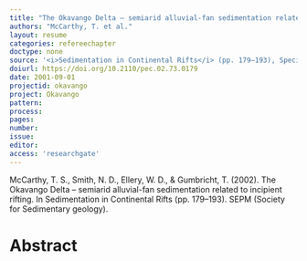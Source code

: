 ```yaml
---
title: "The Okavango Delta – semiarid alluvial-fan sedimentation related to incipient rifting."
authors: "McCarthy, T. et al."
layout: resume
categories: refereechapter
doctype: none
source: '<i>Sedimentation in Continental Rifts</i> (pp. 179–193), Special Publications of SEPM'
doiurl: https://doi.org/10.2110/pec.02.73.0179
date: 2001-09-01
projectid: okavango
project: Okavango
pattern:
process:
pages:
number:
issue:
editor:
access: 'researchgate'
---
```


McCarthy, T. S., Smith, N. D., Ellery, W. D., & Gumbricht, T. (2002). The Okavango Delta – semiarid alluvial-fan sedimentation related to incipient rifting. In Sedimentation in Continental Rifts (pp. 179–193). SEPM (Society for Sedimentary geology).

<h1 class='foot-description'>Abstract</h1>
